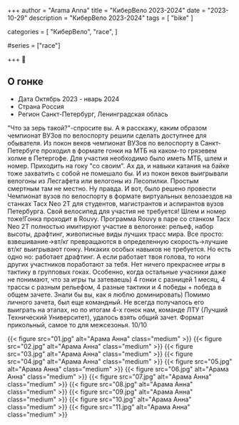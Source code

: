+++
author = "Arama Anna"
title = "КиберВело 2023-2024"
date = "2023-10-29"
description = "КиберВело 2023-2024"
tags = [
    "bike"
]

categories = [
    "КиберВело",
    "race",
]

#series = ["race"]

+++
🫣
<!--more-->


## О гонке
- Дата  Октябрь 2023 - нварь 2024
- Страна  Россия 
- Регион  Санкт-Петербург, Ленинградская облась


"Что за зерь такой?"-спросите вы. А я расскажу, каким образом чемпионат ВУЗов по велоспорту решили сделать доступнее для обывателя.
Из покон веков чемпионат ВУЗов по велоспорту  в Санкт-Петербуге проходил в формате гонки на МТБ на каком-то грязевем холме в Петергофе.
Для участия необходимо было иметь МТБ, шлем и номер. Приходить на гоку "со своим". Ах да, и навыки катания на байке тоже захватить
 с собой не помешало бы. И из покон веков выигрывали велогоны из Лесгафета или велогоны из Лесопилки. Простым смертным там не местно. Ну правда.
И вот, было решено провести Чемпионат вузов по велоспорту в формате виртуальных велозаездов на станках Tacx Neo 2T для студентов,
магистрантов и аспирантов вузов Петербурга. Свой велосипед для участия не требуется! Шлем и номер тоже!Гонка проходит в Rouvy.
Программа Rouvy в паре со станком Tacx Neo 2T полностью имитируют участие
в велогонке: рельеф, набор высоты, драфтинг, живописные виды лучших трасс мира.
Все просто: взвешивание->вт/кг превращаются в определенную скорость->лучшие вт/кг выигрывают гонку.
Никаких особых навыков не требуется. Но есть одно но: работает драфтинг. А если работает твоя голова, то ноги других участников
 поработают за тебя. Нет ничего прекраснее игры в тактику в групповых гоках. Особенно, когда остальные учасники даже не понимают, что за игры ты затеваешь)
4 гонки с разницей 1 месяц, 4 трассы с разным рельефом, 4 разные тактики и 4 победы + победа в общем зачете.
 Знали бы вы, как я люблю доминировать) 
Помимо личного зачета, был еще командный. Не всегда получалось его выиграть на этапах, но по итогам 4-х гонок нам, команде ЛТУ (Лучший Технический
Университет), удалось взять общий зачет. 
Формат прикольный, самое то для межсезонья. 10/10



{{< figure src="01.jpg" alt="Арама Анна" class="medium" >}}
{{< figure src="02.jpg" alt="Арама Анна" class="medium" >}}
{{< figure src="03.jpg" alt="Арама Анна" class="medium" >}}
{{< figure src="04.jpg" alt="Арама Анна" class="medium" >}}
{{< figure src="05.jpg" alt="Арама Анна" class="medium" >}}
{{< figure src="06.jpg" alt="Арама Анна" class="medium" >}}
{{< figure src="07.jpg" alt="Арама Анна" class="medium" >}}
{{< figure src="08.jpg" alt="Арама Анна" class="medium" >}}
{{< figure src="09.jpg" alt="Арама Анна" class="medium" >}}
{{< figure src="10.jpg" alt="Арама Анна" class="medium" >}}
{{< figure src="11.jpg" alt="Арама Анна" class="medium" >}}
